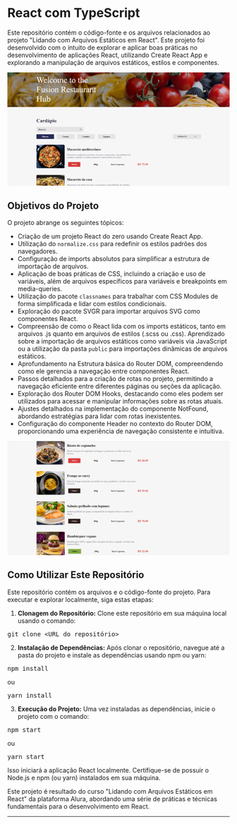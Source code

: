 <body>
<h1>React com TypeScript</h1>

<p>Este repositório contém o código-fonte e os arquivos relacionados ao projeto "Lidando com Arquivos Estáticos em React". Este projeto foi desenvolvido com o intuito de explorar e aplicar boas práticas no desenvolvimento de aplicações React, utilizando Create React App e explorando a manipulação de arquivos estáticos, estilos e componentes.</p>

<p align="center">
    <a href="https://fusion-restaurant.netlify.app/" target="_blank">
        <img src="./src/Imagens/Imagem_01.png" alt="logo">
    </a>
</p>

<h2>Objetivos do Projeto</h2>

<p>O projeto abrange os seguintes tópicos:</p>
<ul>
    <li>Criação de um projeto React do zero usando Create React App.</li>
    <li>Utilização do <code>normalize.css</code> para redefinir os estilos padrões dos navegadores.</li>
    <li>Configuração de imports absolutos para simplificar a estrutura de importação de arquivos.</li>
    <li>Aplicação de boas práticas de CSS, incluindo a criação e uso de variáveis, além de arquivos específicos para variáveis e breakpoints em media-queries.</li>
    <li>Utilização do pacote <code>classnames</code> para trabalhar com CSS Modules de forma simplificada e lidar com estilos condicionais.</li>
    <li>Exploração do pacote SVGR para importar arquivos SVG como componentes React.</li>
    <li>Compreensão de como o React lida com os imports estáticos, tanto em arquivos .js quanto em arquivos de estilos (.scss ou .css). Aprendizado sobre a importação de arquivos estáticos como variáveis via JavaScript ou a utilização da pasta <code>public</code> para importações dinâmicas de arquivos estáticos.</li>
    <li>Aprofundamento na Estrutura básica do Router DOM, compreendendo como ele gerencia a navegação entre componentes React.</li>
    <li>Passos detalhados para a criação de rotas no projeto, permitindo a navegação eficiente entre diferentes páginas ou seções da aplicação.</li>
    <li>Exploração dos Router DOM Hooks, destacando como eles podem ser utilizados para acessar e manipular informações sobre as rotas atuais.</li>
    <li>Ajustes detalhados na implementação do componente NotFound, abordando estratégias para lidar com rotas inexistentes.</li>
    <li>Configuração do componente Header no contexto do Router DOM, proporcionando uma experiência de navegação consistente e intuitiva.</li>
</ul>

<p align="center">
    <a href="https://fusion-restaurant.netlify.app/" target="_blank">
        <img src="./src/Imagens/imagem_02.png" alt="logo">
    </a>
</p>


<h2>Como Utilizar Este Repositório</h2>

<p>Este repositório contém os arquivos e o código-fonte do projeto. Para executar e explorar localmente, siga estas etapas:</p>
<ol>
    <li><strong>Clonagem do Repositório:</strong> Clone este repositório em sua máquina local usando o comando:</li>
</ol>
<pre>
git clone &lt;URL_do_repositório&gt;
</pre>
<ol start="2">
    <li><strong>Instalação de Dependências:</strong> Após clonar o repositório, navegue até a pasta do projeto e instale as dependências usando npm ou yarn:</li>
</ol>
<pre>
npm install
</pre>
<p>ou</p>
<pre>
yarn install
</pre>
<ol start="3">
    <li><strong>Execução do Projeto:</strong> Uma vez instaladas as dependências, inicie o projeto com o comando:</li>
</ol>
<pre>
npm start
</pre>
<p>ou</p>
<pre>
yarn start
</pre>

<p>Isso iniciará a aplicação React localmente. Certifique-se de possuir o Node.js e npm (ou yarn) instalados em sua máquina.</p>

<p>Este projeto é resultado do curso "Lidando com Arquivos Estáticos em React" da plataforma Alura, abordando uma série de práticas e técnicas fundamentais para o desenvolvimento em React.</p>
<hr>
</body>
</html>
